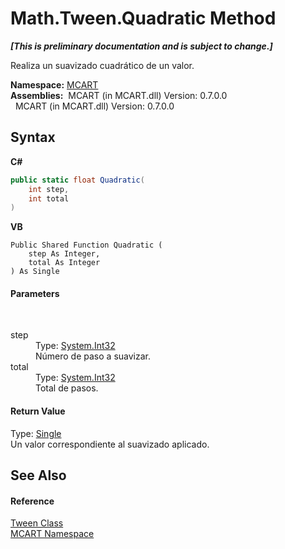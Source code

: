 # Math.Tween.Quadratic Method 
 _**\[This is preliminary documentation and is subject to change.\]**_

Realiza un suavizado cuadrático de un valor.

**Namespace:**&nbsp;<a href="89e7854f-fe6f-d208-fb0c-b17953422852">MCART</a><br />**Assemblies:**&nbsp;&nbsp;MCART (in MCART.dll) Version: 0.7.0.0<br />&nbsp;&nbsp;MCART (in MCART.dll) Version: 0.7.0.0<br />

## Syntax

**C#**<br />
``` C#
public static float Quadratic(
	int step,
	int total
)
```

**VB**<br />
``` VB
Public Shared Function Quadratic ( 
	step As Integer,
	total As Integer
) As Single
```


#### Parameters
&nbsp;<dl><dt>step</dt><dd>Type: <a href="http://msdn2.microsoft.com/es-es/library/td2s409d" target="_blank">System.Int32</a><br />Número de paso a suavizar.</dd><dt>total</dt><dd>Type: <a href="http://msdn2.microsoft.com/es-es/library/td2s409d" target="_blank">System.Int32</a><br />Total de pasos.</dd></dl>

#### Return Value
Type: <a href="http://msdn2.microsoft.com/es-es/library/3www918f" target="_blank">Single</a><br />Un valor correspondiente al suavizado aplicado.

## See Also


#### Reference
<a href="94c2e88e-29de-ca89-a8c1-23c8c6341947">Tween Class</a><br /><a href="89e7854f-fe6f-d208-fb0c-b17953422852">MCART Namespace</a><br />